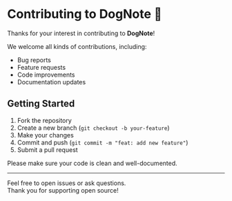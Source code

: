 # Contributing to DogNote 🐾

Thanks for your interest in contributing to **DogNote**!

We welcome all kinds of contributions, including:
- Bug reports
- Feature requests
- Code improvements
- Documentation updates

## Getting Started

1. Fork the repository
2. Create a new branch (`git checkout -b your-feature`)
3. Make your changes
4. Commit and push (`git commit -m "feat: add new feature"`)
5. Submit a pull request 

Please make sure your code is clean and well-documented.

---

Feel free to open issues or ask questions.  
Thank you for supporting open source!
